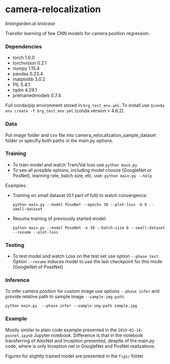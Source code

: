 # camera-relocalization 
_braingarden.ai testcase_


Transfer learning of few CNN models for camera position regression.

### Dependencies
- torch 1.0.0
- torchvision 0.2.1
- numpy 1.15.4
- pandas 0.23.4
- matplotlib 3.0.2
- PIL 5.4.1
- tqdm 4.29.1
- pretrainedmodels 0.7.4

Full conda/pip environment stored in `brg_test_env.yml`. To install use `$conda env create -f brg_test_env.yml` 
(conda version > 4.6.2).

### Data

Put image folder and csv file into camera_relocalization_sample_dataset folder or specifiy both paths in the main.py options.

### Training

- To train model and watch Train/Val loss use `python main.py`
- To see all possible options, including model choose (GoogleNet or PosNet), learning rate, batch size, etc. use: `python main.py --help`

Examples:
- Training on small dataset (0.1 part of full) to watch convergence:
  ```
  python main.py --model PoseNet --epochs 30 --plot-loss -b 8 --small-dataset
  ```

- Resume training of previously started model:
  ```
  python main.py --model PoseNet -e 30 --batch-size 8 --small-dataset --resume --plot-loss
  ```
 
### Testing
- To test model and watch Loss on the test set use option `--phase test`. Option `--resume` induces model to use the last checkpoint for this mode (GoogleNet of PoseNet)

### Inference

To infer camera position for custom image use options `--phase infer` and provide relative path to sample image `--sample-img-path`.

  ```
  python main.py  --phase infer --sample-img-path sample.jpg
  ```

### Example

Mostly similar to plain code example presented in the `2019-02-14-posnet.ipynb` Jupyter notebook. 
Difference is that in the notebook transferring of AlexNet and Inception presented, despite of the main.py code, where is 
only Inception net in GoogleNet and PosNet realizations.

Figures for slightly trained model are presented in the `figs/` folder 
